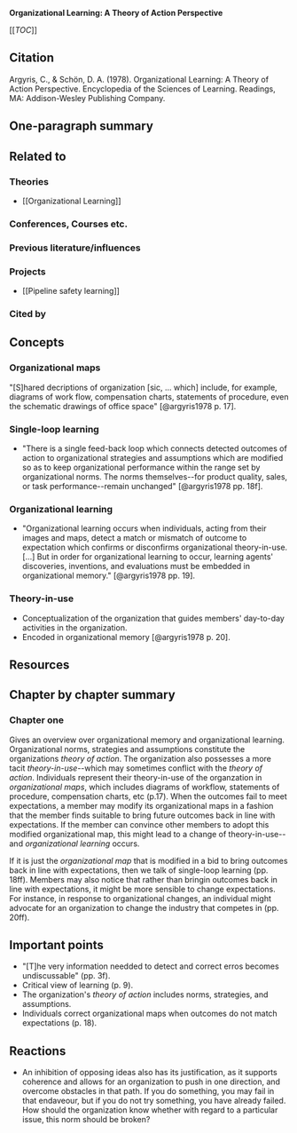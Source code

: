**Organizational Learning: A Theory of Action Perspective**

[[_TOC_]]

## Citation

Argyris, C., & Schön, D. A. (1978). Organizational Learning: A Theory of Action Perspective. Encyclopedia of the Sciences of Learning. Readings, MA: Addison-Wesley Publishing Company.

## One-paragraph summary

## Related to

### Theories
* [[Organizational Learning]]

### Conferences, Courses etc.

### Previous literature/influences

### Projects
* [[Pipeline safety learning]]

### Cited by

## Concepts

### Organizational maps

"[S]hared decriptions of organization [sic, ... which] include, for example, diagrams of work flow, compensation charts, statements of procedure, even the schematic drawings of office space" [@argyris1978 p. 17].

### Single-loop learning

* "There is a single feed-back loop which connects detected outcomes of action to organizational strategies and assumptions which are modified so as to keep organizational performance within the range set by organizational norms. The norms themselves--for product quality, sales, or task performance--remain unchanged" [@argyris1978 pp. 18f].

### Organizational learning

* "Organizational learning occurs when individuals, acting from their images and maps, detect a match or mismatch of outcome to expectation which confirms or disconfirms organizational theory-in-use. [...] But in order for organizational learning to occur, learning agents' discoveries, inventions, and evaluations must be embedded in organizational memory." [@argyris1978 pp. 19].

### Theory-in-use

* Conceptualization of the organization that guides members' day-to-day activities in the organization.
* Encoded in organizational memory [@argyris1978 p. 20].

## Resources

## Chapter by chapter summary

### Chapter one

Gives an overview over organizational memory and organizational learning. Organizational norms, strategies and assumptions constitute the organizations _theory of action_. The organization also possesses a more tacit _theory-in-use_--which may sometimes conflict with the _theory of action_. Individuals represent their theory-in-use of the organzation in _organizational maps_, which includes diagrams of workflow, statements of procedure, compensation charts, etc (p.17). When the outcomes fail to meet expectations, a member may modify its organizational maps in a fashion that the member finds suitable to bring future outcomes back in line with expectations. If the member can convince other members to adopt this modified organizational map, this might lead to a change of theory-in-use--and _organizational learning_ occurs.

If it is just the _organizational map_ that is modified in a bid to bring outcomes back in line with expectations, then we talk of single-loop learning (pp. 18ff). Members may also notice that rather than bringin outcomes back in line with expectations, it might be more sensible to change expectations. For instance, in response to organizational changes, an individual might advocate for an organization to change the industry that competes in (pp. 20ff).

## Important points
* "[T]he very information needded to detect and correct erros becomes undiscussable" (pp. 3f).
* Critical view of learning (p. 9).
* The organization's _theory of action_ includes norms, strategies, and assumptions.
* Individuals correct organizational maps when outcomes do not match expectations (p. 18).

## Reactions
* An inhibition of opposing ideas also has its justification, as it supports coherence and allows for an organization to push in one direction, and overcome obstacles in that path. If you do something, you may fail in that endaveour, but if you do not try something, you have already failed. How should the organization know whether with regard to a particular issue, this norm should be broken?
